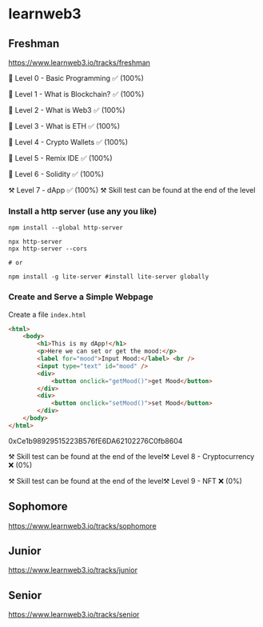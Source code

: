 # learnweb3

## Freshman
https://www.learnweb3.io/tracks/freshman

🔗 Level 0 - Basic Programming ✅ (100%)

🔗 Level 1 - What is Blockchain? ✅ (100%)

🔗 Level 2 - What is Web3 ✅ (100%)

🔗 Level 3 - What is ETH ✅ (100%)

🔗 Level 4 - Crypto Wallets ✅ (100%)

🔗 Level 5 - Remix IDE ✅ (100%)

🔗 Level 6 - Solidity ✅ (100%)

⚒️ Level 7 - dApp ✅ (100%)
⚒️ Skill test can be found at the end of the level

### Install a http server (use any you like)
```shell
npm install --global http-server

npx http-server
npx http-server --cors

# or

npm install -g lite-server #install lite-server globally
```

### Create and Serve a Simple Webpage

Create a file `index.html`

```html
<html>
    <body>
        <h1>This is my dApp!</h1>
        <p>Here we can set or get the mood:</p>
        <label for="mood">Input Mood:</label> <br />
        <input type="text" id="mood" />
        <div>
            <button onclick="getMood()">get Mood</button>
        </div>
        <div>
            <button onclick="setMood()">set Mood</button>
        </div>
    </body>
</html>
```
0xCe1b98929515223B576fE6DA62102276C0fb8604


⚒️ Skill test can be found at the end of the level⚒️ Level 8 - Cryptocurrency ❌ (0%)

⚒️ Skill test can be found at the end of the level⚒️ Level 9 - NFT ❌ (0%)

## Sophomore
https://www.learnweb3.io/tracks/sophomore

## Junior
https://www.learnweb3.io/tracks/junior

## Senior
https://www.learnweb3.io/tracks/senior